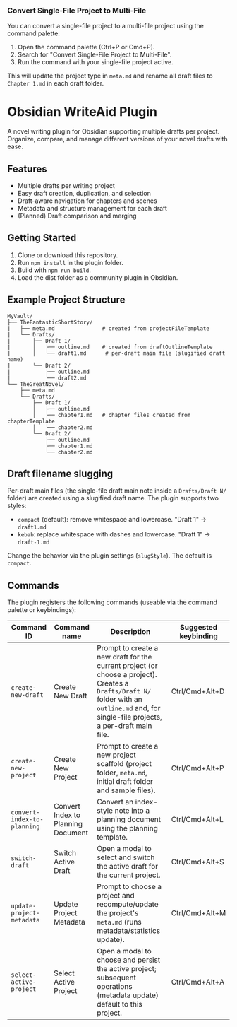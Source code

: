 ### Convert Single-File Project to Multi-File

You can convert a single-file project to a multi-file project using the command palette:

1. Open the command palette (Ctrl+P or Cmd+P).
2. Search for "Convert Single-File Project to Multi-File".
3. Run the command with your single-file project active.

This will update the project type in `meta.md` and rename all draft files to `Chapter 1.md` in each draft folder.

# Obsidian WriteAid Plugin

A novel writing plugin for Obsidian supporting multiple drafts per project. Organize, compare, and manage different versions of your novel drafts with ease.

## Features

- Multiple drafts per writing project
- Easy draft creation, duplication, and selection
- Draft-aware navigation for chapters and scenes
- Metadata and structure management for each draft
- (Planned) Draft comparison and merging

## Getting Started

1. Clone or download this repository.
2. Run `npm install` in the plugin folder.
3. Build with `npm run build`.
4. Load the dist folder as a community plugin in Obsidian.

## Example Project Structure

```
MyVault/
├── TheFantasticShortStory/
|   ├── meta.md               # created from projectFileTemplate
|   └── Drafts/
|       ├── Draft 1/
|       │   ├── outline.md    # created from draftOutlineTemplate
|       │   └── draft1.md      # per-draft main file (slugified draft name)
|       └── Draft 2/
|           ├── outline.md
|           └── draft2.md
└── TheGreatNovel/
    ├── meta.md
    └── Drafts/
        ├── Draft 1/
        │   ├── outline.md
        │   ├── chapter1.md   # chapter files created from chapterTemplate
        │   └── chapter2.md
        └── Draft 2/
            ├── outline.md
            ├── chapter1.md
            └── chapter2.md
```

## Draft filename slugging

Per-draft main files (the single-file draft main note inside a `Drafts/Draft N/` folder) are created using a slugified draft name. The plugin supports two styles:

- `compact` (default): remove whitespace and lowercase. "Draft 1" -> `draft1.md`
- `kebab`: replace whitespace with dashes and lowercase. "Draft 1" -> `draft-1.md`

Change the behavior via the plugin settings (`slugStyle`). The default is `compact`.

## Commands

The plugin registers the following commands (useable via the command palette or keybindings):

| Command ID                  | Command name                       | Description                                                                                                                                                                               | Suggested keybinding |
| --------------------------- | ---------------------------------- | ----------------------------------------------------------------------------------------------------------------------------------------------------------------------------------------- | -------------------- |
| `create-new-draft`          | Create New Draft                   | Prompt to create a new draft for the current project (or choose a project). Creates a `Drafts/Draft N/` folder with an `outline.md` and, for single-file projects, a per-draft main file. | Ctrl/Cmd+Alt+D       |
| `create-new-project`        | Create New Project                 | Prompt to create a new project scaffold (project folder, `meta.md`, initial draft folder and sample files).                                                                               | Ctrl/Cmd+Alt+P       |
| `convert-index-to-planning` | Convert Index to Planning Document | Convert an index-style note into a planning document using the planning template.                                                                                                         | Ctrl/Cmd+Alt+L       |
| `switch-draft`              | Switch Active Draft                | Open a modal to select and switch the active draft for the current project.                                                                                                               | Ctrl/Cmd+Alt+S       |
| `update-project-metadata`   | Update Project Metadata            | Prompt to choose a project and recompute/update the project's `meta.md` (runs metadata/statistics update).                                                                                | Ctrl/Cmd+Alt+M       |
| `select-active-project`     | Select Active Project              | Open a modal to choose and persist the active project; subsequent operations (metadata update) default to this project.                                                                   | Ctrl/Cmd+Alt+A       |
